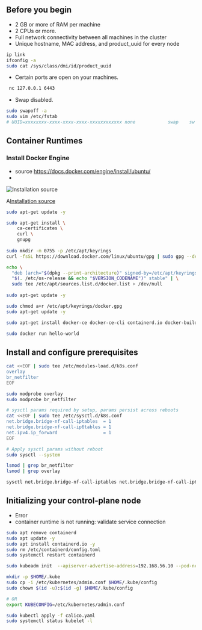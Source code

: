 
## Before you begin
- 2 GB or more of RAM per machine
- 2 CPUs or more.
- Full network connectivity between all machines in the cluster
- Unique hostname, MAC address, and product_uuid for every node
```bash
ip link
ifconfig -a
sudo cat /sys/class/dmi/id/product_uuid
```
- Certain ports are open on your machines. 
````bash
 nc 127.0.0.1 6443
````
- Swap disabled.
```bash
sudo swapoff -a
sudo vim /etc/fstab
# UUID=xxxxxxxx-xxxx-xxxx-xxxx-xxxxxxxxxxxx none            swap    sw
``` 
## Container Runtimes

### Install Docker Engine
- source https://docs.docker.com/engine/install/ubuntu/
- 
![Installation source ](https://docs.docker.com/engine/install/ubuntu/)

A[Installation source ](https://docs.docker.com/engine/install/ubuntu/)
```bash
sudo apt-get update -y

sudo apt-get install \
    ca-certificates \
    curl \
    gnupg
    
sudo mkdir -m 0755 -p /etc/apt/keyrings
curl -fsSL https://download.docker.com/linux/ubuntu/gpg | sudo gpg --dearmor -o /etc/apt/keyrings/docker.gpg

echo \
  "deb [arch="$(dpkg --print-architecture)" signed-by=/etc/apt/keyrings/docker.gpg] https://download.docker.com/linux/ubuntu \
  "$(. /etc/os-release && echo "$VERSION_CODENAME")" stable" | \
  sudo tee /etc/apt/sources.list.d/docker.list > /dev/null
  
sudo apt-get update -y

sudo chmod a+r /etc/apt/keyrings/docker.gpg
sudo apt-get update -y

sudo apt-get install docker-ce docker-ce-cli containerd.io docker-buildx-plugin docker-compose-plugin

sudo docker run hello-world
```

## Install and configure prerequisites

```bash
cat <<EOF | sudo tee /etc/modules-load.d/k8s.conf
overlay
br_netfilter
EOF

sudo modprobe overlay
sudo modprobe br_netfilter

# sysctl params required by setup, params persist across reboots
cat <<EOF | sudo tee /etc/sysctl.d/k8s.conf
net.bridge.bridge-nf-call-iptables  = 1
net.bridge.bridge-nf-call-ip6tables = 1
net.ipv4.ip_forward                 = 1
EOF

# Apply sysctl params without reboot
sudo sysctl --system

lsmod | grep br_netfilter
lsmod | grep overlay

sysctl net.bridge.bridge-nf-call-iptables net.bridge.bridge-nf-call-ip6tables net.ipv4.ip_forward
```

## Initializing your control-plane node

- Error
-  container runtime is not running:  validate service connection
```bash
sudo apt remove containerd
sudo apt update -y
sudo apt install containerd.io -y
sudo rm /etc/containerd/config.toml
sudo systemctl restart containerd
```

```bash
sudo kubeadm init  --apiserver-advertise-address=192.168.56.10 --pod-network-cidr 172.18.1.0/24

mkdir -p $HOME/.kube
sudo cp -i /etc/kubernetes/admin.conf $HOME/.kube/config
sudo chown $(id -u):$(id -g) $HOME/.kube/config

# OR
export KUBECONFIG=/etc/kubernetes/admin.conf

sudo kubectl apply -f calico.yaml
sudo systemctl status kubelet -l
```